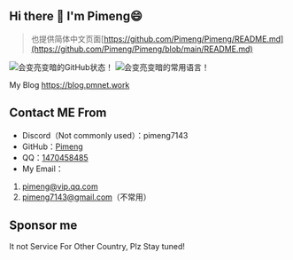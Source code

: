 ## Hi there 👋 I'm Pimeng😄

> 也提供简体中文页面[https://github.com/Pimeng/Pimeng/README.md](https://github.com/Pimeng/Pimeng/blob/main/README.md)

<div>
  <picture>
    <source media="(prefers-color-scheme: dark)" srcset="https://github-readme-stats.vercel.app/api?username=Pimeng&show_icons=true&locale=cn&theme=github_dark">
    <source media="(prefers-color-scheme: light)" srcset="https://github-readme-stats.vercel.app/api?username=Pimeng&show_icons=true&locale=cn">
    <img alt="会变亮变暗的GitHub状态！" src="https://github-readme-stats.vercel.app/api?username=Pimeng&show_icons=true&locale=cn">
  </picture>
  <picture>
    <source media="(prefers-color-scheme: dark)" srcset="https://github-readme-stats.vercel.app/api/top-langs?username=Pimeng&locale=cn&theme=github_dark">
    <source media="(prefers-color-scheme: light)" srcset="https://github-readme-stats.vercel.app/api/top-langs?username=Pimeng&locale=cn">
    <img alt="会变亮变暗的常用语言！" src="https://github-readme-stats.vercel.app/api/top-langs?username=Pimeng&locale=cn">
  </picture>
</div>

My Blog
<https://blog.pmnet.work>

## Contact ME From
- Discord（Not commonly used）：pimeng7143
- GitHub：[Pimeng](https://github.com/Pimeng)
- QQ：[1470458485](https://qm.qq.com/cgi-bin/qm/qr?k=hsFXJNxXDUkOKvBdb_cQWN0FoPJI2mvZ&s=1)
- My Email：
1. pimeng@vip.qq.com
2. pimeng7143@gmail.com（不常用）

## Sponsor me
It not Service For Other Country, Plz Stay tuned!
